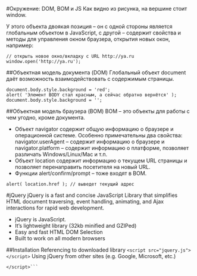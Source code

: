 #Окружение: DOM, BOM и JS
Как видно из рисунка, на вершине стоит window.

У этого объекта двоякая позиция – он с одной стороны является глобальным объектом в JavaScript,
с другой – содержит свойства и методы для управления окном браузера, открытия новых окон, например:
```
// открыть новое окно/вкладку с URL http://ya.ru
window.open('http://ya.ru');
```
##Объектная модель документа (DOM)
Глобальный объект document даёт возможность взаимодействовать с содержимым страницы.
```
document.body.style.background = 'red';
alert( 'Элемент BODY стал красным, а сейчас обратно вернётся' );
document.body.style.background = '';
```
##Объектная модель браузера (BOM)
BOM – это объекты для работы с чем угодно, кроме документа.
- Объект navigator содержит общую информацию о браузере и операционной системе. Особенно примечательны два свойства: navigator.userAgent – содержит информацию о браузере и navigator.platform – содержит информацию о платформе, позволяет различать Windows/Linux/Mac и т.п.
- Объект location содержит информацию о текущем URL страницы и позволяет перенаправить посетителя на новый URL.
- Функции alert/confirm/prompt – тоже входят в BOM.
```
alert( location.href ); // выведет текущий адрес
```

#jQuery 
jQuery is a fast and concise JavaScript Library that simplifies HTML document traversing, event handling, animating, and Ajax interactions for rapid web development.
- jQuery is JavaScript.
- It’s lightweight library (32kb minified and GZIPed)
- Easy and fast HTML DOM Selection
- Built to work on all modern browsers

##Installation
Referencing to downloaded library
```<script src="jquery.js"></script>```
Using jQuery from other sites (e.g. Google, Microsoft, etc.)
```<script src="http://ajax.googleapis.com/ajax/libs/jquery/1.8.0/jquery.min.js">
</script>```
